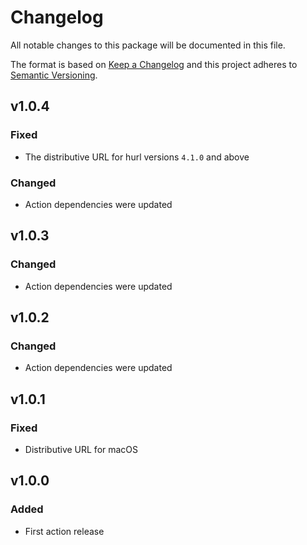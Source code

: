 # Changelog

All notable changes to this package will be documented in this file.

The format is based on [Keep a Changelog][keepachangelog] and this project adheres to [Semantic Versioning][semver].

## v1.0.4

### Fixed

- The distributive URL for hurl versions `4.1.0` and above

### Changed

- Action dependencies were updated

## v1.0.3

### Changed

- Action dependencies were updated

## v1.0.2

### Changed

- Action dependencies were updated

## v1.0.1

### Fixed

- Distributive URL for macOS

## v1.0.0

### Added

- First action release

[keepachangelog]:https://keepachangelog.com/en/1.0.0/
[semver]:https://semver.org/spec/v2.0.0.html
